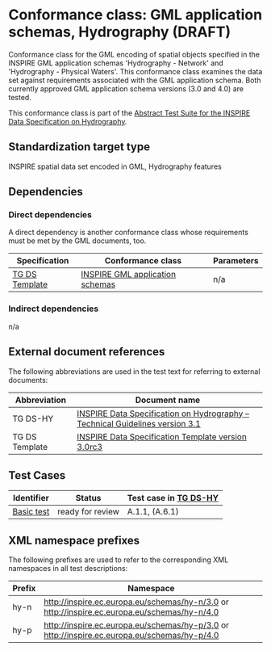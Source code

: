 # Conformance class: GML application schemas, Hydrography (DRAFT)

Conformance class for the GML encoding of spatial objects specified in the INSPIRE GML application schemas 'Hydrography - Network' and 'Hydrography - Physical Waters'. This conformance class examines the data set against requirements associated with the GML application schema. Both currently approved GML application schema versions (3.0 and 4.0) are tested.

This conformance class is part of the [Abstract Test Suite for the INSPIRE Data Specification on Hydrography](http://inspire.ec.europa.eu/id/ats/data-hy/3.1).

## Standardization target type

INSPIRE spatial data set encoded in GML, Hydrography features

## Dependencies

### Direct dependencies

A direct dependency is another conformance class whose requirements must be met by the GML documents, too.

| Specification | Conformance class | Parameters | 
| ------------- | ----------------- | ---------- |
| [TG DS Template](#ref_TG_DS_tmpl) | [INSPIRE GML application schemas](http://inspire.ec.europa.eu/id/ats/data/3.0rc3/schemas) | n/a |

### Indirect dependencies

n/a
 
## External document references

The following abbreviations are used in the test text for referring to external documents:

Abbreviation                     | Document name
-------------------------------- | --------------------------------------------------
TG DS-HY <a name="ref_TG_DS_HY"></a>   | [INSPIRE Data Specification on Hydrography – Technical Guidelines version 3.1](http://inspire.ec.europa.eu/documents/Data_Specifications/INSPIRE_DataSpecification_HY_v3.1.pdf)
TG DS Template <a name="ref_TG_DS_tmpl"></a>   | [INSPIRE Data Specification Template version 3.0rc3](http://inspire.jrc.ec.europa.eu/documents/Data_Specifications/INSPIRE_DataSpecification_Template_v3.0rc3.pdf)

## Test Cases

| Identifier                                                        | Status   | Test case in [TG DS-HY](#ref_TG_DS_HY)  |
| ----------------------------------------------------------------- | -------- | ------------ |
| [Basic test](http://inspire.ec.europa.eu/id/ats/data-hy/3.1/hy-gml/basic)  | ready for review  | A.1.1, (A.6.1)  |

## XML namespace prefixes <a name="namespaces"></a>

The following prefixes are used to refer to the corresponding XML namespaces in all test descriptions:

Prefix         | Namespace
-------------- | -------------------------------------------------
hy-n           | http://inspire.ec.europa.eu/schemas/hy-n/3.0 or http://inspire.ec.europa.eu/schemas/hy-n/4.0
hy-p           | http://inspire.ec.europa.eu/schemas/hy-p/3.0 or http://inspire.ec.europa.eu/schemas/hy-p/4.0
